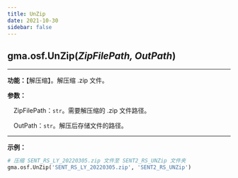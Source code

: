 ```yaml
---
title: UnZip
date: 2021-10-30
sidebar: false
---
```


##  gma.osf.**UnZip**(*ZipFilePath,  OutPath*)

---

**功能：**【解压缩】。解压缩 .zip 文件。

**参数：** 

&emsp;ZipFilePath：`str`。需要解压缩的 .zip 文件路径。

&emsp;OutPath：`str`。解压后存储文件的路径。

---

**示例：**
```python
# 压缩 SENT_RS_LY_20220305.zip 文件至 SENT2_RS_UNZip 文件夹
gma.osf.UnZip('SENT_RS_LY_20220305.zip', 'SENT2_RS_UNZip')
```
